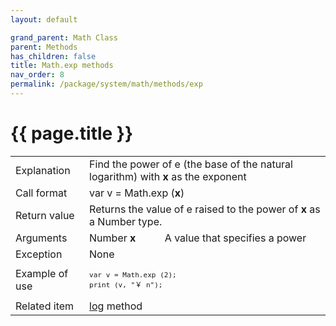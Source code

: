 ```yaml
---
layout: default

grand_parent: Math Class
parent: Methods
has_children: false
title: Math.exp methods
nav_order: 8
permalink: /package/system/math/methods/exp
---
```

# {{ page.title }}

<table>
  <tr>
    <td>Explanation</td>
    <td colspan="2">Find the power of e (the base of the natural logarithm) with <b>x</b> as the exponent</td>
  </tr>
  <tr>
    <td>Call format</td>
    <td colspan="2">var v = Math.exp (<b>x</b>)</td>
  </tr>
  <tr>
    <td>Return value</td>
    <td colspan="2">Returns the value of e raised to the power of <b>x</b> as a Number type. </td>
  </tr>  
  <tr>
    <td>Arguments</td>
    <td>Number <b>x</b></td>
    <td>A value that specifies a power</td>
  </tr>
  <tr>
    <td>Exception</td>
    <td colspan="2">None</td>
  </tr>
  <tr>
    <td>Example of use</td>
    <td colspan="2"><code><pre>var v = Math.exp (2);
print (v, "￥ n");</pre></code></td>
  </tr>
  <tr>
    <td>Related item</td>
    <td colspan="2"><a href="/package/system/math/methods/log">log</a> method</td>
  </tr>
</table>



